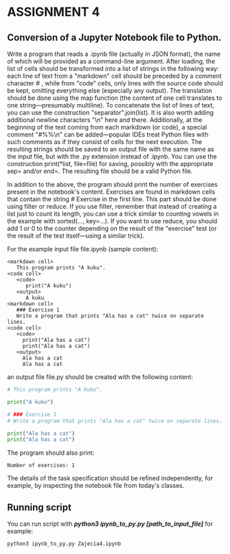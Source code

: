 # ASSIGNMENT 4

## Conversion of a Jupyter Notebook file to Python.

Write a program that reads a .ipynb file (actually in JSON format), the name of which will be provided as a command-line argument. After loading, the list of cells should be transformed into a list of strings in the following way: each line of text from a "markdown" cell should be preceded by a comment character # , while from "code" cells, only lines with the source code should be kept, omitting everything else (especially any output). The translation should be done using the map function (the content of one cell translates to one string—presumably multiline). To concatenate the list of lines of text, you can use the construction "separator".join(list). It is also worth adding additional newline characters "\n" here and there. Additionally, at the beginning of the text coming from each markdown (or code), a special comment "#%%\n" can be added—popular IDEs treat Python files with such comments as if they consist of cells for the next execution. The resulting strings should be saved to an output file with the same name as the input file, but with the .py extension instead of .ipynb. You can use the construction print(*list, file=file) for saving, possibly with the appropriate sep= and/or end=. The resulting file should be a valid Python file.

In addition to the above, the program should print the number of exercises present in the notebook's content. Exercises are found in markdown cells that contain the string # Exercise in the first line. This part should be done using filter or reduce. If you use filter, remember that instead of creating a list just to count its length, you can use a trick similar to counting vowels in the example with sorted(..., key=...). If you want to use reduce, you should add 1 or 0 to the counter depending on the result of the "exercise" test (or the result of the test itself—using a similar trick).

For the example input file file.ipynb (sample content):

```code
<markdown cell>
   This program prints "A kuku".
<code cell>
   <code> 
      print("A kuku")
   <output>
      A kuku
<markdown cell>
   ### Exercise 1
   Write a program that prints "Ala has a cat" twice on separate lines.
<code cell>
   <code> 
     print("Ala has a cat")
     print("Ala has a cat")
   <output>
     Ala has a cat
     Ala has a cat
```

an output file file.py should be created with the following content:

```python
# This program prints "A kuku".

print("A kuku")

# ### Exercise 1
# Write a program that prints "Ala has a cat" twice on separate lines.

print("Ala has a cat")
print("Ala has a cat")
```

The program should also print:

```
Number of exercises: 1
```

The details of the task specification should be refined independently, for example, by inspecting the notebook file from today's classes.

## Running script
You can run script with
***python3 ipynb_to_py.py [path_to_input_file]***
for example:
```bash
python3 ipynb_to_py.py Zajecia4.ipynb
```

